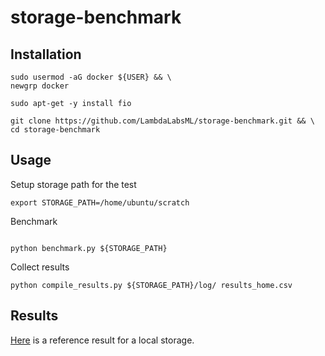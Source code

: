 # storage-benchmark

## Installation

```
sudo usermod -aG docker ${USER} && \
newgrp docker

sudo apt-get -y install fio

git clone https://github.com/LambdaLabsML/storage-benchmark.git && \
cd storage-benchmark
```


## Usage

Setup storage path for the test

```
export STORAGE_PATH=/home/ubuntu/scratch
```

Benchmark

```

python benchmark.py ${STORAGE_PATH}
```


Collect results

```
python compile_results.py ${STORAGE_PATH}/log/ results_home.csv
```


## Results
[Here](./results/results_home.csv) is a reference result for a local storage.

